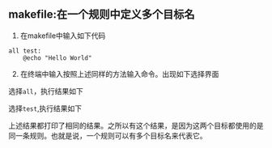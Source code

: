 ## makefile:在一个规则中定义多个目标名

1. 在makefile中输入如下代码

```
all test:
	@echo "Hello World"
```
2. 在终端中输入按照上述同样的方法输入命令。出现如下选择界面

<!-- 执行命令截图 -->

选择`all`，执行结果如下

<!-- 执行命令截图 -->

选择`test`,执行结果如下
<!-- 执行命令截图 -->

上述结果都打印了相同的结果。之所以有这个结果，是因为这两个目标都使用的是同一条规则。也就是说，一个规则可以有多个目标名来代表它。
